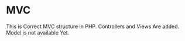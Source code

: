 # MVC
This is Correct MVC structure in PHP.
Controllers and Views Are added.
Model is not available Yet.
